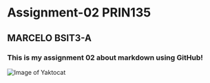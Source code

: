 # Assignment-02 PRIN135
## MARCELO BSIT3-A
### This is my assignment 02 about markdown using GitHub!

![Image of Yaktocat](https://octodex.github.com/images/yaktocat.png)
